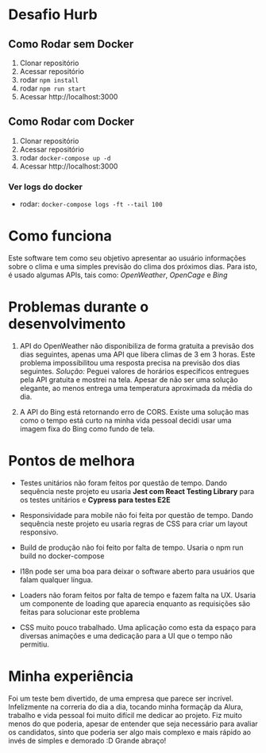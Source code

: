 # Desafio Hurb #

## Como Rodar sem Docker ##
  1. Clonar repositório
  2. Acessar repositório
  3. rodar ```npm install```
  4. rodar ```npm run start```
  5. Acessar http://localhost:3000

  ## Como Rodar com Docker ##
  1. Clonar repositório
  2. Acessar repositório
  3. rodar ```docker-compose up -d```
  4. Acessar http://localhost:3000
  
  ### Ver logs do docker ###
  - rodar: ```docker-compose logs -ft --tail 100```

# Como funciona
Este software tem como seu objetivo apresentar ao usuário informações sobre o clima e uma simples previsão do clima dos próximos dias. Para isto, é usado algumas APIs, tais como: *OpenWeather*, *OpenCage* e *Bing*

# Problemas durante o desenvolvimento
  1. API do OpenWeather não disponibiliza de forma gratuita a previsão dos dias seguintes, apenas uma API que libera climas de 3 em 3 horas. Este problema impossibilitou uma resposta precisa na previsão dos dias seguintes.
  *Solução:* Peguei valores de horários específicos entregues pela API gratuita e mostrei na tela. Apesar de não ser uma solução elegante, ao menos entrega uma temperatura aproximada da média do dia.

  2. A API do Bing está retornando erro de CORS. Existe uma solução mas como o tempo está curto na minha vida pessoal decidi usar uma imagem fixa do Bing como fundo de tela.

# Pontos de melhora
  - Testes unitários não foram feitos por questão de tempo. Dando sequência neste projeto eu usaria **Jest com React Testing Library** para os testes unitários e **Cypress para testes E2E**
  
  - Responsividade para mobile não foi feita por questão de tempo. Dando sequência neste projeto eu usaria regras de CSS para criar um layout responsivo.

  - Build de produção não foi feito por falta de tempo. Usaria o npm run build no docker-compose

  - I18n pode ser uma boa para deixar o software aberto para usuários que falam qualquer língua.

  - Loaders não foram feitos por falta de tempo e fazem falta na UX. Usaria um componente de loading que aparecia enquanto as requisições são feitas para solucionar este problema

  - CSS muito pouco trabalhado. Uma aplicação como esta da espaço para diversas animações e uma dedicação para a UI que o tempo não permitiu.


# Minha experiência

Foi um teste bem divertido, de uma empresa que parece ser incrível. Infelizmente na correria do dia a dia, tocando minha formaçãp da Alura, trabalho e vida pessoal foi muito difícil me dedicar ao projeto. Fiz muito menos do que poderia, apesar de entender que seja necessário para avaliar os candidatos, sinto que poderia ser algo mais complexo e mais rápido ao invés de simples e demorado :D
Grande abraço!
